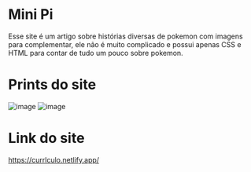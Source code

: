 # Mini Pi

Esse site é um artigo sobre histórias diversas de pokemon com imagens para complementar, ele não é muito complicado e possui apenas 
CSS e HTML para contar de tudo um pouco sobre pokemon.

# Prints do site
![image](https://github.com/mariaclaracosta/Curriculo/assets/106972816/1cd62df6-10ba-4673-9fca-fc0891822d71)
![image](https://github.com/mariaclaracosta/Curriculo/assets/106972816/d279b94d-6794-4cf2-a7a1-3ce2937d8368)

# Link do site
https://currlculo.netlify.app/
